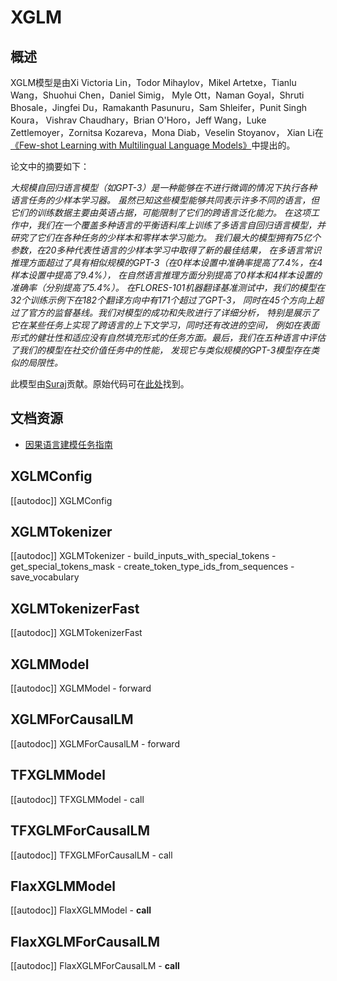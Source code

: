 <!--版权所有2021年HuggingFace Team。保留所有权利。

根据Apache许可证，版本2.0（"许可证"），除非符合许可证的规定，否则你不得使用此文件。你可以获得许可证的副本：

http://www.apache.org/licenses/LICENSE-2.0

除非适用法律要求或书面同意，根据许可证分发的软件是基于"原样"的基础分发的，
不附带任何明示或暗示的担保或条件。请查看许可证以了解特定语言下的权限和限制。

请注意，此文件是Markdown格式，但包含了我们doc-builder（类似于MDX）的特定语法，可能在你的Markdown查看器中无法正确显示。-->

# XGLM

## 概述

XGLM模型是由Xi Victoria Lin，Todor Mihaylov，Mikel Artetxe，Tianlu Wang，Shuohui Chen，Daniel Simig，
Myle Ott，Naman Goyal，Shruti Bhosale，Jingfei Du，Ramakanth Pasunuru，Sam Shleifer，Punit Singh Koura，
Vishrav Chaudhary，Brian O'Horo，Jeff Wang，Luke Zettlemoyer，Zornitsa Kozareva，Mona Diab，Veselin Stoyanov，
Xian Li在[《Few-shot Learning with Multilingual Language Models》](https://arxiv.org/abs/2112.10668)中提出的。

论文中的摘要如下：

*大规模自回归语言模型（如GPT-3）是一种能够在不进行微调的情况下执行各种语言任务的少样本学习器。
虽然已知这些模型能够共同表示许多不同的语言，但它们的训练数据主要由英语占据，可能限制了它们的跨语言泛化能力。
在这项工作中，我们在一个覆盖多种语言的平衡语料库上训练了多语言自回归语言模型，并研究了它们在各种任务的少样本和零样本学习能力。
我们最大的模型拥有75亿个参数，在20多种代表性语言的少样本学习中取得了新的最佳结果，
在多语言常识推理方面超过了具有相似规模的GPT-3（在0样本设置中准确率提高了7.4%，在4样本设置中提高了9.4%），
在自然语言推理方面分别提高了0样本和4样本设置的准确率（分别提高了5.4%）。
在FLORES-101机器翻译基准测试中，我们的模型在32个训练示例下在182个翻译方向中有171个超过了GPT-3，
同时在45个方向上超过了官方的监督基线。我们对模型的成功和失败进行了详细分析，
特别是展示了它在某些任务上实现了跨语言的上下文学习，同时还有改进的空间，
例如在表面形式的健壮性和适应没有自然填充形式的任务方面。最后，我们在五种语言中评估了我们的模型在社交价值任务中的性能，
发现它与类似规模的GPT-3模型存在类似的局限性。*

此模型由[Suraj](https://huggingface.co/valhalla)贡献。原始代码可在[此处](https://github.com/pytorch/fairseq/tree/main/examples/xglm)找到。

## 文档资源

- [因果语言建模任务指南](../tasks/language_modeling)

## XGLMConfig

[[autodoc]] XGLMConfig

## XGLMTokenizer

[[autodoc]] XGLMTokenizer
    - build_inputs_with_special_tokens
    - get_special_tokens_mask
    - create_token_type_ids_from_sequences
    - save_vocabulary

## XGLMTokenizerFast

[[autodoc]] XGLMTokenizerFast

## XGLMModel

[[autodoc]] XGLMModel
    - forward

## XGLMForCausalLM

[[autodoc]] XGLMForCausalLM
    - forward

## TFXGLMModel

[[autodoc]] TFXGLMModel
    - call

## TFXGLMForCausalLM

[[autodoc]] TFXGLMForCausalLM
    - call

## FlaxXGLMModel

[[autodoc]] FlaxXGLMModel
    - __call__

## FlaxXGLMForCausalLM

[[autodoc]] FlaxXGLMForCausalLM
    - __call__